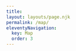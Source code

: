 ```yaml
---
title: 
layout: layouts/page.njk
permalink: /map/
eleventyNavigation:
  key: Map
  order: 3
---
```


<div id="map" style="height: 1000px; width: 100%;"></div>

<link rel="stylesheet" href="https://unpkg.com/leaflet@1.9.4/dist/leaflet.css" integrity="sha256-p4NxAoJBhIIN+hmNHrzRCf9tD/miZyoHS5obTRR9BMY=" crossorigin=""/>
<script src="https://unpkg.com/leaflet@1.9.4/dist/leaflet.js" integrity="sha256-20nQCchB9co0qIjJZRGuk2/Z9VM+kNiyxNV1lvTlZBo=" crossorigin=""></script>

<script>
  // Initialize the map
  const map = L.map('map').setView([39.8283, -98.5795], 3.8);
  
  // Add OpenStreetMap tile layer
  L.tileLayer('https://{s}.tile.openstreetmap.org/{z}/{x}/{y}.png', {
    attribution: '&copy; <a href="https://www.openstreetmap.org/copyright">OpenStreetMap</a> contributors'
  }).addTo(map);
  
  // For now, add a single marker
  L.marker([40.7128, -74.0060])
    .addTo(map)
    .bindPopup("New York City");
</script>
